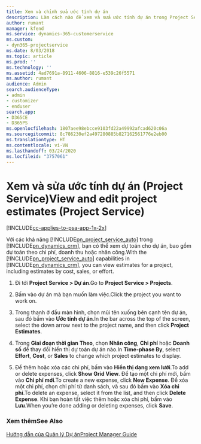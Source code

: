 ```yaml
---
title: Xem và chỉnh sửa ước tính dự án
description: Làm cách nào để xem và sửa ước tính dự án trong Project Service
author: rumant
manager: kfend
ms.service: dynamics-365-customerservice
ms.custom:
- dyn365-projectservice
ms.date: 8/03/2018
ms.topic: article
ms.prod: ''
ms.technology: ''
ms.assetid: 4ad7691a-8911-4606-8816-e539c26f5571
ms.author: rumant
audience: Admin
search.audienceType:
- admin
- customizer
- enduser
search.app:
- D365CE
- D365PS
ms.openlocfilehash: 1807aee98ebcce9103fd22a49992afcad620c06a
ms.sourcegitcommit: 8c786230ef2a497280885b827162561776e2eb00
ms.translationtype: HT
ms.contentlocale: vi-VN
ms.lasthandoff: 03/24/2020
ms.locfileid: "3757061"
---
```

# <a name="view-and-edit-project-estimates-project-service"></a><span data-ttu-id="919b1-103">Xem và sửa ước tính dự án (Project Service)</span><span class="sxs-lookup"><span data-stu-id="919b1-103">View and edit project estimates (Project Service)</span></span>

[!INCLUDE[cc-applies-to-psa-app-1x-2x](../includes/cc-applies-to-psa-app-1x-2x.md)]

<span data-ttu-id="919b1-104">Với các khả năng [!INCLUDE[pn_project_service_auto](../includes/pn-project-service-auto.md)] trong [!INCLUDE[pn_dynamics_crm](../includes/pn-dynamics-crm.md)], bạn có thể xem dự toán cho dự án, bao gồm dự toán theo chi phí, doanh thu hoặc nhân công.</span><span class="sxs-lookup"><span data-stu-id="919b1-104">With the [!INCLUDE[pn_project_service_auto](../includes/pn-project-service-auto.md)] capabilities in [!INCLUDE[pn_dynamics_crm](../includes/pn-dynamics-crm.md)], you can view estimates for a project, including estimates by cost, sales, or effort.</span></span>  
  
1.  <span data-ttu-id="919b1-105">Đi tới **Project Service > Dự án**.</span><span class="sxs-lookup"><span data-stu-id="919b1-105">Go to **Project Service > Projects**.</span></span>  
  
2.  <span data-ttu-id="919b1-106">Bấm vào dự án mà bạn muốn làm việc.</span><span class="sxs-lookup"><span data-stu-id="919b1-106">Click the project you want to work on.</span></span>  
  
3.  <span data-ttu-id="919b1-107">Trong thanh ở đầu màn hình, chọn mũi tên xuống bên cạnh tên dự án, sau đó bấm vào **Ước tính dự án**.</span><span class="sxs-lookup"><span data-stu-id="919b1-107">In the bar across the top of the screen, select the down arrow next to the project name, and then click **Project Estimates**.</span></span>  
  
4.  <span data-ttu-id="919b1-108">Trong **Giai đoạn thời gian Theo**, chọn **Nhân công**, **Chi phí** hoặc **Doanh số** để thay đổi hiển thị dự toán dự án nào.</span><span class="sxs-lookup"><span data-stu-id="919b1-108">In **Time-phase By**, select **Effort**, **Cost**, or **Sales** to change which project estimates to display.</span></span>  
  
5.  <span data-ttu-id="919b1-109">Để thêm hoặc xóa các chi phí, bấm vào **Hiển thị dạng xem lưới**.</span><span class="sxs-lookup"><span data-stu-id="919b1-109">To add or delete expenses, click **Show Grid View**.</span></span> <span data-ttu-id="919b1-110">Để tạo một chi phí mới, bấm vào **Chi phí mới**.</span><span class="sxs-lookup"><span data-stu-id="919b1-110">To create a new expense, click **New Expense**.</span></span> <span data-ttu-id="919b1-111">Để xóa một chi phí, chọn chi phí từ danh sách, và sau đó bấm vào **Xóa chi phí**.</span><span class="sxs-lookup"><span data-stu-id="919b1-111">To delete an expense, select it from the list, and then click **Delete Expense**.</span></span> <span data-ttu-id="919b1-112">Khi bạn hoàn tất việc thêm hoặc xóa chi phí, bấm vào **Lưu**.</span><span class="sxs-lookup"><span data-stu-id="919b1-112">When you’re done adding or deleting expenses, click **Save**.</span></span>  
  
### <a name="see-also"></a><span data-ttu-id="919b1-113">Xem thêm</span><span class="sxs-lookup"><span data-stu-id="919b1-113">See Also</span></span>  
 [<span data-ttu-id="919b1-114">Hướng dẫn của Quản lý Dự án</span><span class="sxs-lookup"><span data-stu-id="919b1-114">Project Manager Guide</span></span>](../project-service/project-manager-guide.md)
